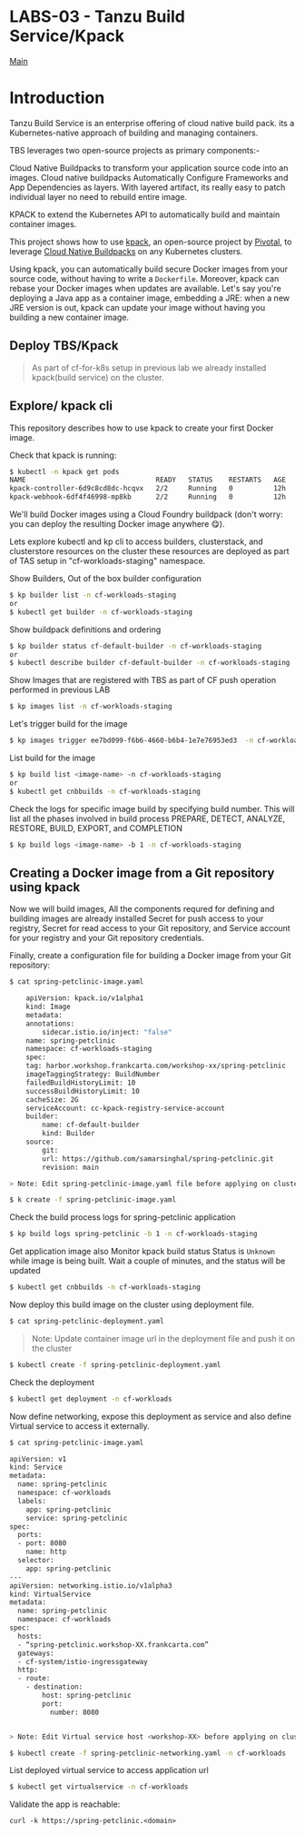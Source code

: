 # LABS-03 - Tanzu Build Service/Kpack

[Main](../../README.md)

# Introduction

Tanzu Build Service is an enterprise offering of cloud native build pack. its a Kubernetes-native approach of building and managing containers. 

TBS leverages two open-source projects as primary components:-

Cloud Native Buildpacks to transform your application source code into an images. Cloud native buildpacks Automatically Configure Frameworks and App Dependencies as layers. With layered artifact, its really easy to patch individual layer no need to rebuild entire image. 

KPACK to extend the Kubernetes API to automatically build and maintain container images.

This project shows how to use [kpack](https://github.com/pivotal/kpack), an open-source project by [Pivotal](https://pivotal.io), to leverage [Cloud Native Buildpacks](https://buildpacks.io) on any Kubernetes clusters.

Using kpack, you can automatically build secure Docker images from your source code, without having to write a `Dockerfile`. Moreover, kpack can rebase your Docker images when updates are available. Let's say you're deploying a Java app as a container image, embedding a JRE: when a new JRE version is out, kpack can update your image without having you building a new container image.


## Deploy TBS/Kpack
>As part of cf-for-k8s setup in previous lab we already installed kpack(build service) on the cluster.


## Explore/ kpack cli 
This repository describes how to use kpack to create your first Docker image.

Check that kpack is running:
```bash
$ kubectl -n kpack get pods
NAME                                READY   STATUS    RESTARTS   AGE
kpack-controller-6d9c8cd8dc-hcqvx   2/2     Running   0          12h
kpack-webhook-6df4f46998-mp8kb      2/2     Running   0          12h
```

We'll build Docker images using a Cloud Foundry buildpack (don't worry: you can deploy the resulting Docker image anywhere 😋).

Lets explore kubectl and kp cli to access builders, clusterstack, and clusterstore resources on the cluster these resources are deployed as part of TAS setup in "cf-workloads-staging" namespace. 


Show Builders, Out of the box builder configuration
```bash
$ kp builder list -n cf-workloads-staging
or 
$ kubectl get builder -n cf-workloads-staging
```

Show buildpack definitions and ordering
```bash
$ kp builder status cf-default-builder -n cf-workloads-staging
or 
$ kubectl describe builder cf-default-builder -n cf-workloads-staging
```

Show Images that are registered with TBS as part of CF push operation performed in previous LAB
```bash
$ kp images list -n cf-workloads-staging
```

Let's trigger build for the image
```bash
$ kp images trigger ee7bd099-f6b6-4660-b6b4-1e7e76953ed3  -n cf-workloads-staging
```

List build for the image
```bash
$ kp build list <image-name> -n cf-workloads-staging
or
$ kubectl get cnbbuilds -n cf-workloads-staging
```

Check the logs for specific image build by specifying build number. This will list all the phases involved in build process PREPARE, DETECT, ANALYZE, RESTORE, BUILD, EXPORT, and COMPLETION
```bash
$ kp build logs <image-name> -b 1 -n cf-workloads-staging
```

## Creating a Docker image from a Git repository using kpack

Now we will build images, All the components requred for defining and building images are already installed 
Secret for push access to your registry, Secret for read access to your Git repository, and 
Service account for your registry and your Git repository credentials.

Finally, create a configuration file for building a Docker image from your Git repository:


```bash
$ cat spring-petclinic-image.yaml

    apiVersion: kpack.io/v1alpha1
    kind: Image
    metadata:
    annotations:
        sidecar.istio.io/inject: "false"
    name: spring-petclinic
    namespace: cf-workloads-staging
    spec:
    tag: harbor.workshop.frankcarta.com/workshop-xx/spring-petclinic
    imageTaggingStrategy: BuildNumber
    failedBuildHistoryLimit: 10
    successBuildHistoryLimit: 10
    cacheSize: 2G
    serviceAccount: cc-kpack-registry-service-account
    builder:
        name: cf-default-builder
        kind: Builder
    source:
        git:
        url: https://github.com/samarsinghal/spring-petclinic.git
        revision: main

> Note: Edit spring-petclinic-image.yaml file before applying on cluster. Update tag attribute to reflect correct harbor project <workshop-xx>

$ k create -f spring-petclinic-image.yaml
```

Check the build process logs for spring-petclinic application

```bash
$ kp build logs spring-petclinic -b 1 -n cf-workloads-staging
```

Get application image also Monitor kpack build status Status is `Unknown` while image is being built. 
Wait a couple of minutes, and the status will be updated

```bash
$ kubectl get cnbbuilds -n cf-workloads-staging
```

Now deploy this build image on the cluster using deployment file. 

```bash
$ cat spring-petclinic-deployment.yaml
```

> Note: Update container image url in the deployment file and push it on the cluster

```bash
$ kubectl create -f spring-petclinic-deployment.yaml
```

Check the deployment 
```bash
$ kubectl get deployment -n cf-workloads
```

Now define networking, expose this deployment as service and also define Virtual service to access it externally. 


```bash
$ cat spring-petclinic-image.yaml

apiVersion: v1
kind: Service
metadata:
  name: spring-petclinic
  namespace: cf-workloads
  labels:
    app: spring-petclinic
    service: spring-petclinic
spec:
  ports:
  - port: 8080
    name: http
  selector:
    app: spring-petclinic
---
apiVersion: networking.istio.io/v1alpha3
kind: VirtualService
metadata:
  name: spring-petclinic
  namespace: cf-workloads
spec:
  hosts:
  - “spring-petclinic.workshop-XX.frankcarta.com”
  gateways:
  - cf-system/istio-ingressgateway
  http:
  - route:
    - destination:
        host: spring-petclinic
        port:
          number: 8080


> Note: Edit Virtual service host <workshop-XX> before applying on cluster. 

$ kubectl create -f spring-petclinic-networking.yaml -n cf-workloads
```

List deployed virtual service to access application url 

```bash
$ kubectl get virtualservice -n cf-workloads
```
Validate the app is reachable:

   ```console
   curl -k https://spring-petclinic.<domain>
   ```